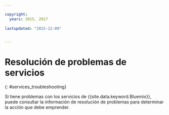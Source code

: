 ```yaml
---

copyright:
  years: 2015, 2017
  
lastupdated: "2015-12-09"


---
```


# Resolución de problemas de servicios
{: #services_troubleshooting}


Si tiene problemas con los servicios de {{site.data.keyword.Bluemix}}, puede consultar la información de resolución de problemas para determinar la acción que debe emprender.
